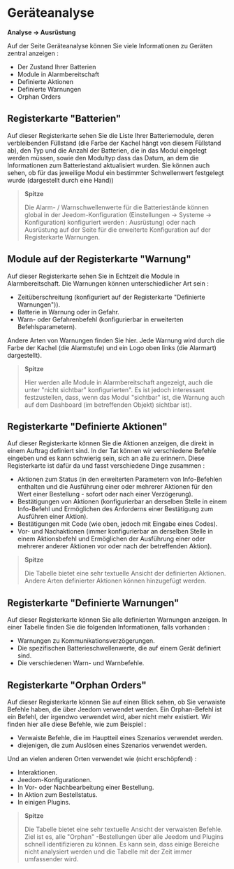 # Geräteanalyse
**Analyse → Ausrüstung**

Auf der Seite Geräteanalyse können Sie viele Informationen zu Geräten zentral anzeigen :

- Der Zustand Ihrer Batterien
- Module in Alarmbereitschaft
- Definierte Aktionen
- Definierte Warnungen
- Orphan Orders

## Registerkarte &quot;Batterien&quot;


Auf dieser Registerkarte sehen Sie die Liste Ihrer Batteriemodule, deren verbleibenden Füllstand (die Farbe der Kachel hängt von diesem Füllstand ab), den Typ und die Anzahl der Batterien, die in das Modul eingelegt werden müssen, sowie den Modultyp dass das Datum, an dem die Informationen zum Batteriestand aktualisiert wurden. Sie können auch sehen, ob für das jeweilige Modul ein bestimmter Schwellenwert festgelegt wurde (dargestellt durch eine Hand))

> **Spitze**
>
> Die Alarm- / Warnschwellenwerte für die Batteriestände können global in der Jeedom-Konfiguration (Einstellungen → Systeme → Konfiguration) konfiguriert werden : Ausrüstung) oder nach Ausrüstung auf der Seite für die erweiterte Konfiguration auf der Registerkarte Warnungen.

## Module auf der Registerkarte &quot;Warnung&quot;

Auf dieser Registerkarte sehen Sie in Echtzeit die Module in Alarmbereitschaft. Die Warnungen können unterschiedlicher Art sein :

- Zeitüberschreitung (konfiguriert auf der Registerkarte "Definierte Warnungen")).
- Batterie in Warnung oder in Gefahr.
- Warn- oder Gefahrenbefehl (konfigurierbar in erweiterten Befehlsparametern).

Andere Arten von Warnungen finden Sie hier.
Jede Warnung wird durch die Farbe der Kachel (die Alarmstufe) und ein Logo oben links (die Alarmart) dargestellt).

> **Spitze**
>
> Hier werden alle Module in Alarmbereitschaft angezeigt, auch die unter "nicht sichtbar" konfigurierten". Es ist jedoch interessant festzustellen, dass, wenn das Modul "sichtbar" ist, die Warnung auch auf dem Dashboard (im betreffenden Objekt) sichtbar ist).

## Registerkarte &quot;Definierte Aktionen&quot;

Auf dieser Registerkarte können Sie die Aktionen anzeigen, die direkt in einem Auftrag definiert sind. In der Tat können wir verschiedene Befehle eingeben und es kann schwierig sein, sich an alle zu erinnern. Diese Registerkarte ist dafür da und fasst verschiedene Dinge zusammen :

- Aktionen zum Status (in den erweiterten Parametern von Info-Befehlen enthalten und die Ausführung einer oder mehrerer Aktionen für den Wert einer Bestellung - sofort oder nach einer Verzögerung).
- Bestätigungen von Aktionen (konfigurierbar an derselben Stelle in einem Info-Befehl und Ermöglichen des Anforderns einer Bestätigung zum Ausführen einer Aktion).
- Bestätigungen mit Code (wie oben, jedoch mit Eingabe eines Codes).
- Vor- und Nachaktionen (immer konfigurierbar an derselben Stelle in einem Aktionsbefehl und Ermöglichen der Ausführung einer oder mehrerer anderer Aktionen vor oder nach der betreffenden Aktion).

> **Spitze**
>
> Die Tabelle bietet eine sehr textuelle Ansicht der definierten Aktionen. Andere Arten definierter Aktionen können hinzugefügt werden.

## Registerkarte &quot;Definierte Warnungen&quot;

Auf dieser Registerkarte können Sie alle definierten Warnungen anzeigen. In einer Tabelle finden Sie die folgenden Informationen, falls vorhanden :

- Warnungen zu Kommunikationsverzögerungen.
- Die spezifischen Batterieschwellenwerte, die auf einem Gerät definiert sind.
- Die verschiedenen Warn- und Warnbefehle.

## Registerkarte &quot;Orphan Orders&quot;

Auf dieser Registerkarte können Sie auf einen Blick sehen, ob Sie verwaiste Befehle haben, die über Jeedom verwendet werden. Ein Orphan-Befehl ist ein Befehl, der irgendwo verwendet wird, aber nicht mehr existiert. Wir finden hier alle diese Befehle, wie zum Beispiel :

- Verwaiste Befehle, die im Hauptteil eines Szenarios verwendet werden.
- diejenigen, die zum Auslösen eines Szenarios verwendet werden.

Und an vielen anderen Orten verwendet wie (nicht erschöpfend) :
- Interaktionen.
- Jeedom-Konfigurationen.
- In Vor- oder Nachbearbeitung einer Bestellung.
- In Aktion zum Bestellstatus.
- In einigen Plugins.

> **Spitze**
>
> Die Tabelle bietet eine sehr textuelle Ansicht der verwaisten Befehle. Ziel ist es, alle &quot;Orphan&quot; -Bestellungen über alle Jeedom und Plugins schnell identifizieren zu können. Es kann sein, dass einige Bereiche nicht analysiert werden und die Tabelle mit der Zeit immer umfassender wird.

